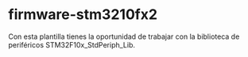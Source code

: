 firmware-stm3210fx2
===================

Con esta plantilla tienes la oportunidad de trabajar con la biblioteca de periféricos STM32F10x_StdPeriph_Lib.
